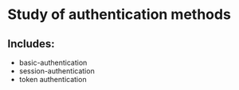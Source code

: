 # Study of authentication methods

## Includes:

- basic-authentication
- session-authentication
- token authentication
